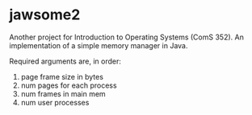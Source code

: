 jawsome2
========

Another project for Introduction to Operating Systems (ComS 352). An implementation of a simple memory manager in Java. 

Required arguments are, in order: 

1. page frame size in bytes
2. num pages for each process
3. num frames in main mem
4. num user processes
